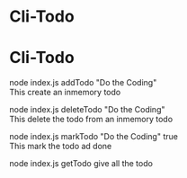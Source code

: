 # Cli-Todo

# Cli-Todo

node index.js addTodo "Do the Coding"  
This create an inmemory todo

node index.js deleteTodo "Do the Coding"  
This delete the todo from an inmemory todo

node index.js markTodo "Do the Coding" true  
This mark the todo ad done

node index.js getTodo
give all the todo
